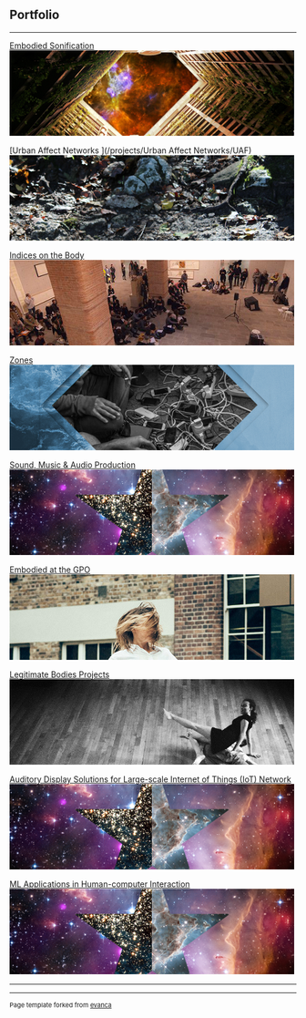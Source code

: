## Portfolio

---
<!-- //Use some ahref tags to make the images link across to the pages also -->
[Embodied Sonification](/projects/embodied_sonification/embodied_sonification)
<img src="images/tabs/HCtab.png?raw=true"/>

[Urban Affect Networks ](/projects/Urban Affect Networks/UAF)
<img src="images/tabs/UAFtab.png?raw=true"/>

[Indices on the Body](/projects/indices/indices_audio)
<img src="images/tabs/JLNtab.png?raw=true"/>

[Zones](/projects/embodied_sonification/embodied_sonification)
<img src="images/tabs/ZNStab.png?raw=true"/>

[Sound, Music & Audio Production](/projects/Music/music)
<img src="images/tabs/STRtab.png?raw=true"/>

[Embodied at the GPO](/projects/embodied_sonification/embodied_sonification)
<img src="images/tabs/GPOtab.png?raw=true"/>

[Legitimate Bodies Projects](/projects/Music/music)
<img src="images/tabs/LBtab.jpg?raw=true"/>

[Auditory Display Solutions for Large-scale Internet of Things (IoT) Network ](/projects/ad4iot/AD4IoT)
<img src="images/tabs/STRtab.png?raw=true"/>

[ML Applications in Human-computer Interaction](/projects/Music/music)
<img src="images/tabs/STRtab.png?raw=true"/>

---

---
<p style="font-size:11px">Page template forked from <a href="https://github.com/evanca/quick-portfolio">evanca</a></p>
<!-- Remove above link if you don't want to attibute -->
